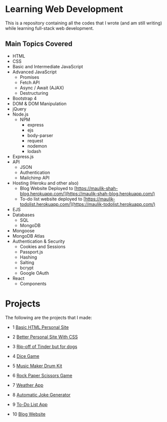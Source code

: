 # Learning Web Development

This is a repository containing all the codes that I wrote (and am still writing) while learning full-stack web development.

## Main Topics Covered
* HTML
* CSS
* Basic and Intermediate JavaScript
* Advanced JavaScript
  * Promises
  * Fetch API
  * Async / Await (AJAX)
  * Destructuring
* Bootstrap 4
* DOM & DOM Manipulation
* jQuery
* Node.js
  * NPM
    * express
    * ejs
    * body-parser
    * request
    * nodemon
    * lodash
* Express.js
* API
  * JSON
  * Authentication
  * Mailchimp API
* Hosting (Heroku and other also)
  * Blog Website Deployed to [https://maulik-shah-blog.herokuapp.com/](https://maulik-shah-blog.herokuapp.com/)
  * To-do list website deployed to [https://maulik-todolist.herokuapp.com/](https://maulik-todolist.herokuapp.com/)
* EJS
* Databases
  * SQL
  * MongoDB
* Mongoose
* MongoDB Atlas
* Authentication & Security
  * Cookies and Sessions
  * Passport.js
  * Hashing
  * Salting
  * bcrypt
  * Google OAuth
* React
  * Components

# Projects

The following are the projects that I made:

- 1 [Basic HTML Personal Site](https://IAmMaulik.github.io/Learning_Web_Dev/01.%20Personal%20Site/site.html)

- 2 [Better Personal Site With CSS](https://IAmMaulik.github.io/Learning_Web_Dev/02.%20CSS%20Personal%20Site)

- 3 [Rip-off of Tinder but for dogs](https://IAmMaulik.github.io/Learning_Web_Dev/04.%20TinDog)

- 4 [Dice Game](https://IAmMaulik.github.io/Learning_Web_Dev/06.%20Dice%20Game/)

- 5 [Music Maker Drum Kit](https://IAmMaulik.github.io/Learning_Web_Dev/07.%20GarageBand%20Clone)

- 6 [Rock Paper Scissors Game](https://IAmMaulik.github.io/Learning_Web_Dev/08.%20Rock-Paper-Scissors)

- 7 [Weather App](https://iammaulik.github.io/weatherapp)

- 8 [Automatic Joke Generator](https://iammaulik.github.io/Learning_Web_Dev/14.%20Joke-Generator)

- 9 [To-Do List App](https://maulik-todolist.herokuapp.com/)

- 10 [Blog Website](https://maulik-shah-blog.herokuapp.com/)
